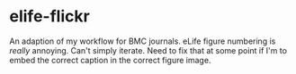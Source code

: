 elife-flickr
============

An adaption of my workflow for BMC journals. eLife figure numbering is *really* annoying. Can't simply iterate. Need to fix that at some point if I'm to embed the correct caption in the correct figure image.
